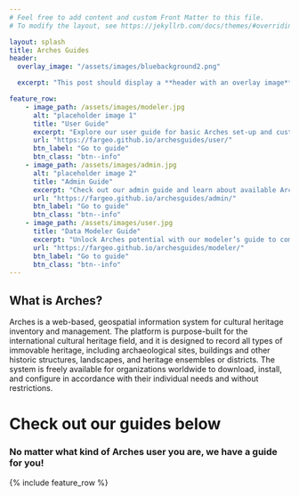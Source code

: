 ```yaml
---
# Feel free to add content and custom Front Matter to this file.
# To modify the layout, see https://jekyllrb.com/docs/themes/#overriding-theme-defaults

layout: splash
title: Arches Guides
header:
  overlay_image: "/assets/images/bluebackground2.png"

  excerpt: "This post should display a **header with an overlay image**, if the theme supports it."

feature_row:
    - image_path: /assets/images/modeler.jpg
      alt: "placeholder image 1"
      title: "User Guide"
      excerpt: "Explore our user guide for basic Arches set-up and customization instructions."
      url: "https://fargeo.github.io/archesguides/user/"
      btn_label: "Go to guide"
      btn_class: "btn--info"
    - image_path: /assets/images/admin.jpg
      alt: "placeholder image 2"
      title: "Admin Guide"
      excerpt: "Check out our admin guide and learn about available Arches administrative functions."
      url: "https://fargeo.github.io/archesguides/admin/"
      btn_label: "Go to guide"
      btn_class: "btn--info"
    - image_path: /assets/images/user.jpg
      title: "Data Modeler Guide"
      excerpt: "Unlock Arches potential with our modeler’s guide to complex data modeling capabilities."
      url: "https://fargeo.github.io/archesguides/modeler/"
      btn_label: "Go to guide"
      btn_class: "btn--info"
---
```

## What is Arches?
Arches is a web-based, geospatial information system for cultural heritage inventory and management. The platform is purpose-built for the international cultural heritage field, and it is designed to record all types of immovable heritage, including archaeological sites, buildings and other historic structures, landscapes, and heritage ensembles or districts. The system is freely available for organizations worldwide to download, install, and configure in accordance with their individual needs and without restrictions.

# Check out our guides below
### No matter what kind of Arches user you are, we have a guide for you!


{% include feature_row %}
